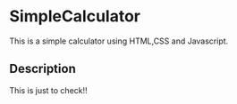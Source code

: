 # SimpleCalculator
This is a simple calculator using HTML,CSS and Javascript.

## Description

This is just to check!!